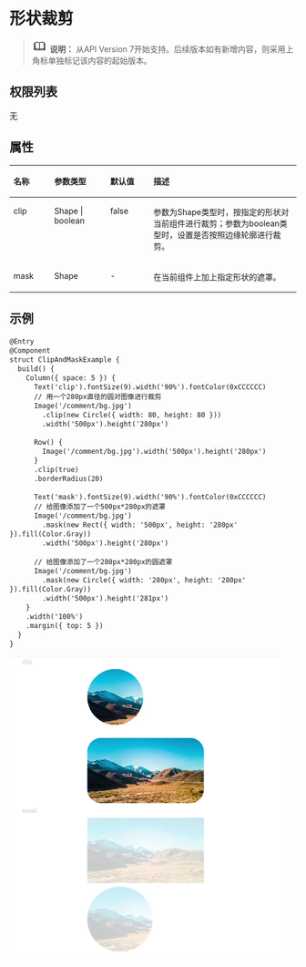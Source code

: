 # 形状裁剪<a name="ZH-CN_TOPIC_0000001237555111"></a>

>![](../../public_sys-resources/icon-note.gif) **说明：** 
>从API Version 7开始支持。后续版本如有新增内容，则采用上角标单独标记该内容的起始版本。

## 权限列表<a name="section781125411508"></a>

无

## 属性<a name="section6820191711316"></a>

<table><thead align="left"><tr><th class="cellrowborder" valign="top" width="14.19%" id="mcps1.1.5.1.1"><p>名称</p>
</th>
<th class="cellrowborder" valign="top" width="19.52%" id="mcps1.1.5.1.2"><p>参数类型</p>
</th>
<th class="cellrowborder" valign="top" width="15.07%" id="mcps1.1.5.1.3"><p>默认值</p>
</th>
<th class="cellrowborder" valign="top" width="51.22%" id="mcps1.1.5.1.4"><p>描述</p>
</th>
</tr>
</thead>
<tbody><tr><td class="cellrowborder" valign="top" width="14.19%" headers="mcps1.1.5.1.1 "><p>clip</p>
</td>
<td class="cellrowborder" valign="top" width="19.52%" headers="mcps1.1.5.1.2 "><p>Shape | boolean</p>
</td>
<td class="cellrowborder" valign="top" width="15.07%" headers="mcps1.1.5.1.3 "><p>false</p>
</td>
<td class="cellrowborder" valign="top" width="51.22%" headers="mcps1.1.5.1.4 "><p>参数为Shape类型时，按指定的形状对当前组件进行裁剪；参数为boolean类型时，设置是否按照边缘轮廓进行裁剪。</p>
</td>
</tr>
<tr><td class="cellrowborder" valign="top" width="14.19%" headers="mcps1.1.5.1.1 "><p>mask</p>
</td>
<td class="cellrowborder" valign="top" width="19.52%" headers="mcps1.1.5.1.2 "><p>Shape</p>
</td>
<td class="cellrowborder" valign="top" width="15.07%" headers="mcps1.1.5.1.3 "><p>-</p>
</td>
<td class="cellrowborder" valign="top" width="51.22%" headers="mcps1.1.5.1.4 "><p>在当前组件上加上指定形状的遮罩。</p>
</td>
</tr>
</tbody>
</table>

## 示例<a name="section1794417203411"></a>

```
@Entry
@Component
struct ClipAndMaskExample {
  build() {
    Column({ space: 5 }) {
      Text('clip').fontSize(9).width('90%').fontColor(0xCCCCCC)
      // 用一个280px直径的圆对图像进行裁剪
      Image('/comment/bg.jpg')
        .clip(new Circle({ width: 80, height: 80 }))
        .width('500px').height('280px')

      Row() {
        Image('/comment/bg.jpg').width('500px').height('280px')
      }
      .clip(true)
      .borderRadius(20)

      Text('mask').fontSize(9).width('90%').fontColor(0xCCCCCC)
      // 给图像添加了一个500px*280px的遮罩
      Image('/comment/bg.jpg')
        .mask(new Rect({ width: '500px', height: '280px' }).fill(Color.Gray))
        .width('500px').height('280px')

      // 给图像添加了一个280px*280px的圆遮罩
      Image('/comment/bg.jpg')
        .mask(new Circle({ width: '280px', height: '280px' }).fill(Color.Gray))
        .width('500px').height('281px')
    }
    .width('100%')
    .margin({ top: 5 })
  }
}
```

![](figures/clip.png)

